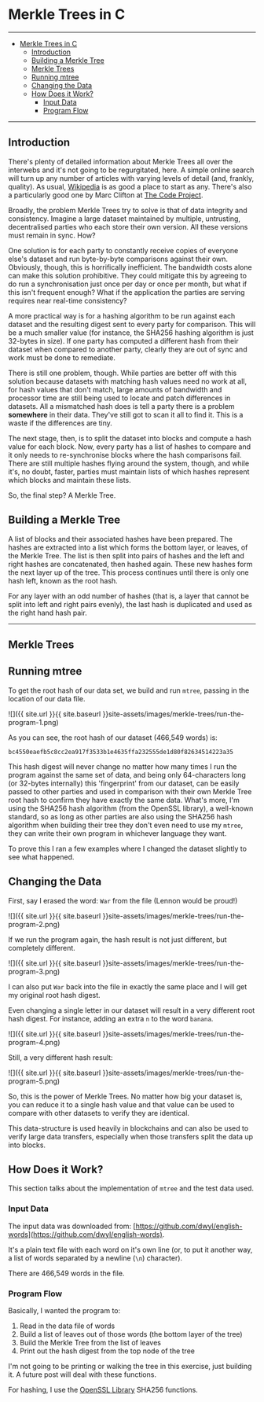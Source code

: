 # Merkle Trees in C

---

- [Merkle Trees in C](#merkle-trees-in-c)
  - [Introduction](#introduction)
  - [Building a Merkle Tree](#building-a-merkle-tree)
  - [Merkle Trees](#merkle-trees)
  - [Running mtree](#running-mtree)
  - [Changing the Data](#changing-the-data)
  - [How Does it Work?](#how-does-it-work)
    - [Input Data](#input-data)
    - [Program Flow](#program-flow)

---
## Introduction

There's plenty of detailed information about Merkle Trees all over the interwebs and it's not going to be regurgitated, here. A simple online search will turn up any number of articles with varying levels of detail (and, frankly, quality). As usual, [Wikipedia](https://en.wikipedia.org/wiki/Merkle_tree) is as good a place to start as any. There's also a particularly good one by Marc Clifton at [The Code Project](https://www.codeproject.com/Articles/1176140/Understanding-Merkle-Trees-Why-use-them-who-uses-t).

Broadly, the problem Merkle Trees try to solve is that of data integrity and consistency. Imagine a large dataset maintained by multiple, untrusting, decentralised parties who each store their own version. All these versions must remain in sync. How?

One solution is for each party to constantly receive copies of everyone else's dataset and run byte-by-byte comparisons against their own. Obviously, though, this is horrifically inefficient. The bandwidth costs alone can make this solution prohibitive. They could mitigate this by agreeing to do run a synchronisation just once per day or once per month, but what if this isn't frequent enough? What if the application the parties are serving requires near real-time consistency?

A more practical way is for a hashing algorithm to be run against each dataset and the resulting digest sent to every party for comparison. This will be a much smaller value (for instance, the SHA256 hashing algorithm is just 32-bytes in size). If one party has computed a different hash from their dataset when compared to another party, clearly they are out of sync and work must be done to remediate.

There is still one problem, though. While parties are better off with this solution because datasets with matching hash values need no work at all, for hash values that don't match, large amounts of bandwidth and processor time are still being used to locate and patch differences in datasets. All a mismatched hash does is tell a party there is a problem **somewhere** in their data. They've still got to scan it all to find it. This is a waste if the differences are tiny.

The next stage, then, is to split the dataset into blocks and compute a hash value for each block. Now, every party has a list of hashes to compare and it only needs to re-synchronise blocks where the hash comparisons fail. There are still multiple hashes flying around the system, though, and while it's, no doubt, faster, parties must maintain lists of which hashes represent which blocks and maintain these lists.

So, the final step? A Merkle Tree.

## Building a Merkle Tree

A list of blocks and their associated hashes have been prepared. The hashes are extracted into a list which forms the bottom layer, or leaves, of the Merkle Tree. The list is then split into pairs of hashes and the left and right hashes are concatenated, then hashed again. These new hashes form the next layer up of the tree. This process continues until there is only one hash left, known as the root hash.

For any layer with an odd number of hashes (that is, a layer that cannot be split into left and right pairs evenly), the last hash is duplicated and used as the right hand hash pair.

---

## Merkle Trees


## Running mtree

To get the root hash of our data set, we build and run `mtree`, passing in the location of our data file.

![]({{ site.url }}{{ site.baseurl }}site-assets/images/merkle-trees/run-the-program-1.png)

As you can see, the root hash of our dataset (466,549 words) is:
```
bc4550eaefb5c8cc2ea917f3533b1e4635ffa232555de1d80f82634514223a35
```
This hash digest will never change no matter how many times I run the program against the same set of data, and being only 64-characters long (or 32-bytes internally) this 'fingerprint' from our dataset, can be easily passed to other parties and used in comparison with their own Merkle Tree root hash to confirm they have exactly the same data. What's more, I'm using the SHA256 hash algorithm (from the OpenSSL library), a well-known standard, so as long as other parties are also using the SHA256 hash algorithm when building their tree they don't even need to use my `mtree`, they can write their own program in whichever language they want.

To prove this I ran a few examples where I changed the dataset slightly to see what happened.

## Changing the Data

First, say I erased the word: `War` from the file (Lennon would be proud!)

![]({{ site.url }}{{ site.baseurl }}site-assets/images/merkle-trees/run-the-program-2.png)

If we run the program again, the hash result is not just different, but completely different.

![]({{ site.url }}{{ site.baseurl }}site-assets/images/merkle-trees/run-the-program-3.png)

I can also put `War` back into the file in exactly the same place and I will get my original root hash digest.

Even changing a single letter in our dataset will result in a very different root hash digest. For instance, adding an extra `n` to the word `banana`.

![]({{ site.url }}{{ site.baseurl }}site-assets/images/merkle-trees/run-the-program-4.png)

Still, a very different hash result:

![]({{ site.url }}{{ site.baseurl }}site-assets/images/merkle-trees/run-the-program-5.png)

So, this is the power of Merkle Trees. No matter how big your dataset is, you can reduce it to a single hash value and that value can be used to compare with other datasets to verify they are identical.

This data-structure is used heavily in blockchains and can also be used to verify large data transfers, especially when those transfers split the data up into blocks.

## How Does it Work?

This section talks about the implementation of `mtree` and the test data used.

### Input Data

The input data was downloaded from: [https://github.com/dwyl/english-words](https://github.com/dwyl/english-words).

It's a plain text file with each word on it's own line (or, to put it another way, a list of words separated by a newline (`\n`) character).

There are 466,549 words in the file.

### Program Flow

Basically, I wanted the program to:

1. Read in the data file of words
1. Build a list of leaves out of those words (the bottom layer of the tree)
1. Build the Merkle Tree from the list of leaves
1. Print out the hash digest from the top node of the tree

I'm not going to be printing or walking the tree in this exercise, just building it. A future post will deal with these functions.
 
For hashing, I use the [OpenSSL Library](https://www.openssl.org/source/) SHA256 functions.